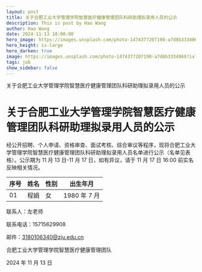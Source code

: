 ```yaml
---
layout: post
title: 关于合肥工业大学管理学院智慧医疗健康管理团队科研助理拟录用人员的公示
description: This is post by Hao Wang
author: Hao Wang
date: 2024-11-13 18:00:00
hero_image: https://images.unsplash.com/photo-1474377207190-a7d8b3334068?ixlib=rb-1.2.1&ixid=MnwxMjA3fDB8MHxwaG90by1wYWdlfHx8fGVufDB8fHx8&auto=format&fit=crop&w=1740&q=80
hero_height: is-large
hero_darken: true
image: https://images.unsplash.com/photo-1474377207190-a7d8b3334068?ixlib=rb-1.2.1&ixid=MnwxMjA3fDB8MHxwaG90by1wYWdlfHx8fGVufDB8fHx8&auto=format&fit=crop&w=1740&q=80
tags: job
show_sidebar: false
---
```


关于合肥工业大学管理学院智慧医疗健康管理团队科研助理拟录用人员的公示

# 关于合肥工业大学管理学院智慧医疗健康管理团队科研助理拟录用人员的公示

经公开招聘、个人申请、资格审查、面试考核、综合审议等程序，现将合肥工业大学管理学院智慧医疗健康管理团队科研助理拟录用人员名单进行公示（名单见表格）。公示期为 11 月 13 日-11 月 17 日，如有异议，请于 11 月 17 日 16:00 前实名反映相关情况。

| 序号 | 姓名 | 性别 | 出生年月     |
| ---- | ---- | ---- | ------------ |
| 01   | 程娟 | 女   | 1980 年 7 月 |

联系人：左老师

联系电话：15715629908

邮件：3180106340@zju.edu.cn

合肥工业大学管理学院智慧医疗健康管理团队

2024 年 11 月 13 日
